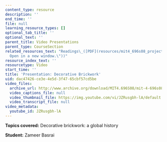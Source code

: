 ```yaml
---
content_type: resource
description: ''
end_time: ''
file: null
learning_resource_types: []
optional_tab_title: ''
optional_text: ''
parent_title: Video Presentations
parent_type: CourseSection
related_resources_text: "Readings\_([PDF](resources/mit4_696s08_project02_read \"\
  Open in a new window.\"))"
resource_index_text: ''
resourcetype: Video
start_time: ''
title: 'Presentation: Decorative Brickwork'
uid: dac47426-ce3e-4e5d-3f47-65cbf57cd5be
video_files:
  archive_url: http://www.archive.org/download/MIT4.696S08/mit-4-696s08-zameer-basrai_300k.mp4
  video_captions_file: null
  video_thumbnail_file: https://img.youtube.com/vi/JZRusgbh-lA/default.jpg
  video_transcript_file: null
video_metadata:
  youtube_id: JZRusgbh-lA
---
```


**Topics covered:** Decorative brickwork: a global history

**Student:** Zameer Basrai